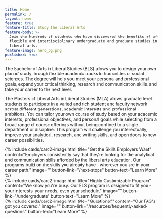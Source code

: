 ```yaml
---
title: Home
permalink: /
layout: home
feature: true
feature-title: Study the Liberal Arts
feature-body: >-
  Join the hundreds of students who have discovered the benefits of affordable,
  flexible and interdisciplinary undergraduate and graduate studies in the
  liberal arts.
feature-image: hero_bg.png
published: true
---
```

The Bachelor of Arts in Liberal Studies (BLS) allows you to design your own plan of study through flexible academic tracks in humanities or social sciences. The degree will help you meet your personal and professional goals, expand your critical thinking, research and communication skills, and take your career to the next level. 

The Masters of Liberal Arts in Liberal Studies (MLA) allows graduate level students to participate in a varied and rich student and faculty network across different generations, academic interests and professional ambitions. You can tailor your own course of study based on your academic interests, professional objectives, and personal goals while selecting from a broad range of course offerings without being confined to a single department or discipline. This program will challenge you intellectually, improve your analytical, research, and writing skills, and open doors to new career possibilities.

<div class="row row-wide">
  <div class="col m12 l4">{% include cards/card2-image.html 
    title="Get the Skills Employers Want" 
    content="Employers consistently say that they're looking for the analytical and communication skills afforded by the liberal arts education. Our programs build on the skills you already have - wherever you are in your career path." 
    image="" 
    button-link="/next-stops" 
    button-text="Learn More" %}
  </div>
  <div class="row row-wide">
    <div class="col m12 l4">{% include cards/card2-image.html 
      title="Highly Customizable Program" 
      content="We know you're busy. Our BLS program is designed to fit you - your interests, your needs, even your schedule." 
      image="" 
      button-link="/undergraduate" 
      button-text="Learn More" %}
    </div>
    <div class="row row-wide">
      <div class="col m12 l4">{% include cards/card2-image.html 
        title="Questions?" 
        content="Our FAQ's got you covered." 
        image="" 
        button-link="/resources/frequently-asked-questions" 
        button-text="Learn More" %}
      </div>
</div>
